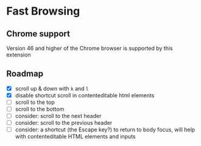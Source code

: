 # Fast Browsing

## Chrome support

Version 46 and higher of the Chrome browser is supported by this extension

## Roadmap

- [x] scroll up & down with `k` and `l`
- [x] disable shortcut scroll in contenteditable html elements
- [ ] scroll to the top
- [ ] scroll to the bottom
- [ ] consider: scroll to the next header
- [ ] consider: scroll to the previous header
- [ ] consider: a shortcut (the Escape key?) to return to body focus, will help with contenteditable HTML elements and inputs
